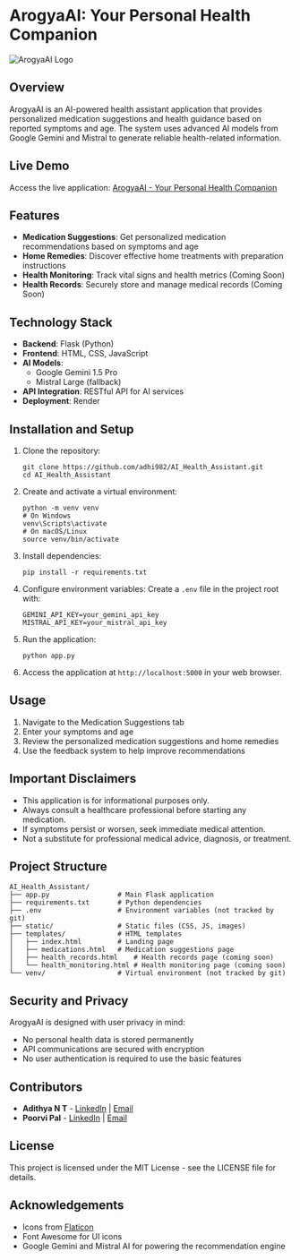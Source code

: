 # ArogyaAI: Your Personal Health Companion

![ArogyaAI Logo](image.png)

## Overview

ArogyaAI is an AI-powered health assistant application that provides personalized medication suggestions and health guidance based on reported symptoms and age. The system uses advanced AI models from Google Gemini and Mistral to generate reliable health-related information.

## Live Demo

Access the live application: [ArogyaAI - Your Personal Health Companion](https://ai-health-assistant-azns.onrender.com/)

## Features

- **Medication Suggestions**: Get personalized medication recommendations based on symptoms and age
- **Home Remedies**: Discover effective home treatments with preparation instructions
- **Health Monitoring**: Track vital signs and health metrics (Coming Soon)
- **Health Records**: Securely store and manage medical records (Coming Soon)

## Technology Stack

- **Backend**: Flask (Python)
- **Frontend**: HTML, CSS, JavaScript
- **AI Models**: 
  - Google Gemini 1.5 Pro 
  - Mistral Large (fallback)
- **API Integration**: RESTful API for AI services
- **Deployment**: Render

## Installation and Setup

1. Clone the repository:
   ```
   git clone https://github.com/adhi982/AI_Health_Assistant.git
   cd AI_Health_Assistant
   ```

2. Create and activate a virtual environment:
   ```
   python -m venv venv
   # On Windows
   venv\Scripts\activate
   # On macOS/Linux
   source venv/bin/activate
   ```

3. Install dependencies:
   ```
   pip install -r requirements.txt
   ```

4. Configure environment variables:
   Create a `.env` file in the project root with:
   ```
   GEMINI_API_KEY=your_gemini_api_key
   MISTRAL_API_KEY=your_mistral_api_key
   ```

5. Run the application:
   ```
   python app.py
   ```

6. Access the application at `http://localhost:5000` in your web browser.

## Usage

1. Navigate to the Medication Suggestions tab
2. Enter your symptoms and age
3. Review the personalized medication suggestions and home remedies
4. Use the feedback system to help improve recommendations

## Important Disclaimers

- This application is for informational purposes only.
- Always consult a healthcare professional before starting any medication.
- If symptoms persist or worsen, seek immediate medical attention.
- Not a substitute for professional medical advice, diagnosis, or treatment.

## Project Structure

```
AI_Health_Assistant/
├── app.py                 # Main Flask application
├── requirements.txt       # Python dependencies
├── .env                   # Environment variables (not tracked by git)
├── static/                # Static files (CSS, JS, images)
├── templates/             # HTML templates
│   ├── index.html         # Landing page
│   ├── medications.html   # Medication suggestions page
│   ├── health_records.html    # Health records page (coming soon)
│   └── health_monitoring.html # Health monitoring page (coming soon)
└── venv/                  # Virtual environment (not tracked by git)
```

## Security and Privacy

ArogyaAI is designed with user privacy in mind:
- No personal health data is stored permanently
- API communications are secured with encryption
- No user authentication is required to use the basic features

## Contributors

- **Adithya N T** - [LinkedIn](https://www.linkedin.com/in/adithya982) | [Email](mailto:adithyant982@gmail.com)
- **Poorvi Pal** - [LinkedIn](https://www.linkedin.com/in/poorvi-pal09/) | [Email](mailto:poorvipalimpu28@gmail.com)

## License

This project is licensed under the MIT License - see the LICENSE file for details.

## Acknowledgements

- Icons from [Flaticon](https://www.flaticon.com/)
- Font Awesome for UI icons
- Google Gemini and Mistral AI for powering the recommendation engine 
